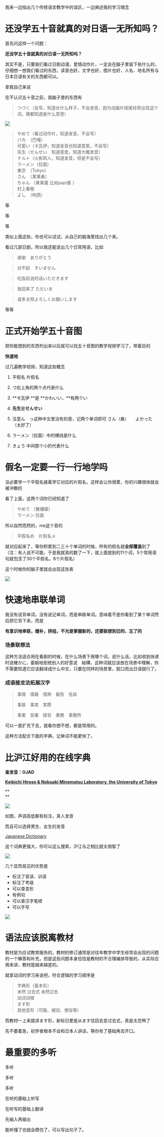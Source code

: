 我来一边指出几个传统语言教学中的误区，一边阐述我的学习理念

# **还没学五十音就真的对日语一无所知吗？**

首先问这样一个问题：

**还没学五十音就真的对日语一无所知吗？**

其实不是，只要我们看过日剧动漫，爱情动作片，一定会在脑子里留下些什么的，仔细想一想我们看过的东西，读音也好，文字也好，图片也好，人名、地名所有与日本日语有关的东西都可以。

拿我自己来说

在不认识五十音之前，我脑子里的东西有

> つづく（会写，知道长什么样子，不会发音，因为动画片结尾经常出现这个词，猜都知道是什么意思）

![](http://pic2.zhimg.com/v2-46deeb43ef957402f785d80df81dee8d_b.png)

> やめて（看过动作片，知道发音，不会写）  
> バカ　（巴嘎）  
> 可愛い（卡瓦伊，知道发音也知道意思，不会写）  
> 先生（せんせい　知道意思，知道大概发音）  
> ナルト（火影鸣人，知道发音，但是不会写）  
> ラーメン（拉面）  
> 東京　（Tokyo）  
> さん　（某某桑）  
> ちゃん （某某酱 比如papi酱 ）  
> 村上春樹　  
> よし　（哟西）

等

等

等

类似上面这些，你也可以试试，从自己的脑海里找出几个来。

看过几部日剧，所以我还能说出几个日常用语，比如

> 谢谢　ありがとう

> 对不起　すいません

> 吃饭前说的话いただきます

> 我回来了 ただいま

> 请多关照よろしくお願いします

等等

# **正式开始学五十音图**

把你能想到的东西列出来以后就可以找五十音图的教学视频学习了，带着目的

**快速地**

过几遍教学视频，知道这些概念

1. 平假名 片假名
2. づ右上角的两个点代表什么
3. **卡瓦伊 **是 **かわいい，**有两个い
4. **先生**是**せんせい**
5. 注意ん　っ这种中文里没有的音，记两个单词即可 さん（桑）　　よかった（太好了）
6. ラーメン（拉面）中的横线是什么

7. きょう 中间那个小的代表什么

# **假名一定要一行一行地学吗**

没必要学一个平假名接着学它对应的片假名，这样会让你很累，你的兴趣很快就会被冲散的

看了上面，这两个词你已经知道了

> やめて （雅蠛蝶）  
> ラーメン 拉面

所以自然而然的，me这个音的

> 平假名め　片假名メ

就对应起来了，等你积累到二三十个单词的时候，所有的假名就**全部覆盖**到了（注：有人说不可能，于是我就真的数了一下，就上面提到的11个词，5个常用语句就包含了30个平假名，8个片假名）

这个时候你的脑子里就会出现这张表

![](http://pic1.zhimg.com/v2-3408dc22825091873dc08fbdc7c71c2c_b.jpg)

# 快速地串联单词

我没有说背单词，没有说记单词，而是串联单词。意味着不是你看到了某个单词然后把它背下来，而是

**有意识地串联，缝补，拼组，不光是掌握新的，还要联想到旧的、忘了的**

### 场景联想法

这种方法适合用在看剧的时候，在什么场景下用哪个词，说什么话，比如收到快递时说確かに，委婉地拒绝别人的好意说　結構，这种词就应该放在场景中理解，你不需要知道它应该翻译成什么中文，只要在同样的场景里，脱口而出日语就行了。

### 成语接龙法拓展汉字

> 事情　情報　情熱　報告　告訴
>
> 事故　事実　実際
>
> 事業　営業　経営　業務　事務所

可以一直扩充下去，就看你想不想，都是常用的。

这种方法配合下面的字典，记单词不能更快了。

# **比沪江好用的在线字典**

**查发音：OJAD**

[**Keikichi Hirose & Nobuaki Minematsu Laboratory, the University of Tokyo**](http://link.zhihu.com/?target=http%3A//www.gavo.t.u-tokyo.ac.jp/)

**      
**

![](http://pic1.zhimg.com/v2-1fbacdf354e4859e8575fe14689e6e50_b.png)

如图，声调高低都有标注，真人发音

而且可以选择男生、女生的发音

[Japanese Dictionary](http://link.zhihu.com/?target=http%3A//jisho.org/)

这个词典更强大，你可以这么搜索，沪江与之相比就太弱智了

![](http://pic3.zhimg.com/v2-24d19d4511e35238a88b7f6655c40cbe_b.png)

几个显而易见的优势是

* 标注了音读、训读
* 标注了考级
* 可以查变形
* 有例句
* 可以查汉字笔顺
* 可以手写

![](http://pic4.zhimg.com/v2-1d27aba6bddcbdf04e52cf2263b43c43_b.png)

# 语法应该脱离教材

教材是为应试教育服务的，教材的修订通常是对往年教学中学生经常会出现的问题的一个解答和补充，但是这些问题本身恰恰是教材的不合理编排导致的，从实际应用来讲，教材是越来越差的。

就拿动词的学习来说吧，符合逻辑的学习顺序是

> 字典形（基本形）  
> 未然 过去式 未然过去  
> 动词词根  
> ます形  
> 其他变形（可能、被动、使役等）

而教材一上来就讲ます形，新标日更是从ます往回去变过去式，真是太恐怖了

先不要着急，初学者根本不会和日本人讲话，等你有了基础再去开口。

# **最重要的多听**

多听

多听

多听

在听的基础上听写

在听写的基础上翻译

先输入再输出

能听懂了也就会模仿了，可以写出句子了。

